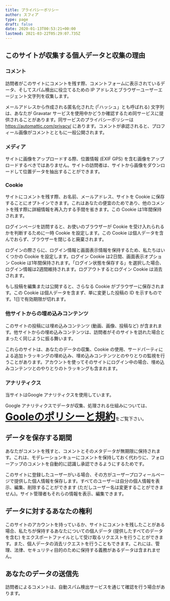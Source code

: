 ```yaml
---
title: プライバシーポリシー
author: スフィア
type: page
draft: false
date: 2020-01-13T00:53:21+00:00
lastmod: 2021-03-22T05:29:07.735Z
---
```

## このサイトが収集する個人データと収集の理由

### コメント

訪問者がこのサイトにコメントを残す際、コメントフォームに表示されているデータ、そしてスパム検出に役立てるための IP アドレスとブラウザーユーザーエージェント文字列を収集します。

<!--more-->

メールアドレスから作成される匿名化された (「ハッシュ」とも呼ばれる) 文字列は、あなたが Gravatar サービスを使用中かどうか確認するため同サービスに提供されることがあります。同サービスのプライバシーポリシーは https://automattic.com/privacy/ にあります。コメントが承認されると、プロフィール画像がコメントとともに一般公開されます。

### メディア

サイトに画像をアップロードする際、位置情報 (EXIF GPS) を含む画像をアップロードするべきではありません。サイトの訪問者は、サイトから画像をダウンロードして位置データを抽出することができます。

### Cookie

サイトにコメントを残す際、お名前、メールアドレス、サイトを Cookie に保存することにオプトインできます。これはあなたの便宜のためであり、他のコメントを残す際に詳細情報を再入力する手間を省きます。この Cookie は1年間保持されます。

ログインページを訪問すると、お使いのブラウザーが Cookie を受け入れられるかを判断するために一時 Cookie を設定します。この Cookie は個人データを含んでおらず、ブラウザーを閉じると廃棄されます。

ログインの際さらに、ログイン情報と画面表示情報を保持するため、私たちはいくつかの Cookie を設定します。ログイン Cookie は2日間、画面表示オプション Cookie は1年間保持されます。「ログイン状態を保存する」を選択した場合、ログイン情報は2週間維持されます。ログアウトするとログイン Cookie は消去されます。

もし投稿を編集または公開すると、さらなる Cookie がブラウザーに保存されます。この Cookie は個人データを含まず、単に変更した投稿の ID を示すものです。1日で有効期限が切れます。

### 他サイトからの埋め込みコンテンツ

このサイトの投稿には埋め込みコンテンツ (動画、画像、投稿など) が含まれます。他サイトからの埋め込みコンテンツは、訪問者がそのサイトを訪れた場合とまったく同じように振る舞います。

これらのサイトは、あなたのデータの収集、Cookie の使用、サードパーティによる追加トラッキングの埋め込み、埋め込みコンテンツとのやりとりの監視を行うことがあります。アカウントを使ってそのサイトにログイン中の場合、埋め込みコンテンツとのやりとりのトラッキングも含まれます。

### アナリティクス

当サイトは<span>Google アナリティクスを使用しています。</span>

<span>Google アナリティクスでデータが収集、処理される仕組みについては、<br /></span><span><strong><span style="font-size: 32px;"><a href="https://policies.google.com/technologies/partner-sites?hl=ja" target="_blank" rel="noopener noreferrer">Gooleのポリシーと規約</a></span></strong>をご覧下さい。</span>

## データを保存する期間

あなたがコメントを残すと、コメントとそのメタデータが無期限に保持されます。これは、モデレーションキューにコメントを保持しておく代わりに、フォローアップのコメントを自動的に認識し承認できるようにするためです。

このサイトに登録したユーザーがいる場合、その方がユーザープロフィールページで提供した個人情報を保存します。すべてのユーザーは自分の個人情報を表示、編集、削除することができます (ただしユーザー名は変更することができません)。サイト管理者もそれらの情報を表示、編集できます。

## データに対するあなたの権利

このサイトのアカウントを持っているか、サイトにコメントを残したことがある場合、私たちが保持するあなたについての個人データ (提供したすべてのデータを含む) をエクスポートファイルとして受け取るリクエストを行うことができます。また、個人データの消去リクエストを行うこともできます。これには、管理、法律、セキュリティ目的のために保持する義務があるデータは含まれません。

## あなたのデータの送信先

訪問者によるコメントは、自動スパム検出サービスを通じて確認を行う場合があります。